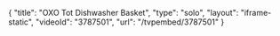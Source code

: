 {
    "title": "OXO Tot Dishwasher Basket",
    "type": "solo",
    "layout": "iframe-static",
    "videoId": "3787501",
    "url": "\/tvpembed\/3787501"
}